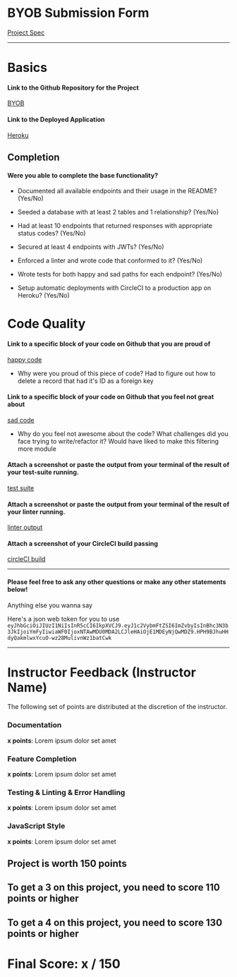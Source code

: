 # BYOB Submission Form

[Project Spec](http://frontend.turing.io/projects/build-your-own-backend.html)

------

# Basics

#### Link to the Github Repository for the Project
[BYOB](https://github.com/kamos1/byob)

#### Link to the Deployed Application
[Heroku](https://sensationnel-croissant-26998.herokuapp.com/)


## Completion

#### Were you able to complete the base functionality?

* Documented all available endpoints and their usage in the README?
(Yes/No)

* Seeded a database with at least 2 tables and 1 relationship?
(Yes/No)

* Had at least 10 endpoints that returned responses with appropriate status codes?
(Yes/No)

* Secured at least 4 endpoints with JWTs?
(Yes/No)

* Enforced a linter and wrote code that conformed to it?
(Yes/No)

* Wrote tests for both happy and sad paths for each endpoint?
(Yes/No)

* Setup automatic deployments with CircleCI to a production app on Heroku?
(Yes/No)

# Code Quality

#### Link to a specific block of your code on Github that you are proud of
[happy code](https://github.com/kamos1/byob/blob/master/server/queries.js#L67-L86)

* Why were you proud of this piece of code? Had to figure out how to delete a record that had it's ID as a foreign key

#### Link to a specific block of your code on Github that you feel not great about
[sad code](https://github.com/kamos1/byob/blob/master/server/queries.js#L89-L103)

* Why do you feel not awesome about the code? What challenges did you face trying to write/refactor it? Would have liked to make this filtering more module

#### Attach a screenshot or paste the output from your terminal of the result of your test-suite running.

[test suite]([Imgur](http://i.imgur.com/7MBfedm.png))

#### Attach a screenshot or paste the output from your terminal of the result of your linter running.

[linter output]([Imgur](http://i.imgur.com/7MBfedm.png))

#### Attach a screenshot of your CircleCI build passing

[circleCI build]([Imgur](http://i.imgur.com/46OId2A.png))

-----

#### Please feel free to ask any other questions or make any other statements below!

Anything else you wanna say

Here's a json web token for you to use ```eyJhbGciOiJIUzI1NiIsInR5cCI6IkpXVCJ9.eyJ1c2VybmFtZSI6ImZvbyIsInBhc3N3b3JkIjoiYmFyIiwiaWF0IjoxNTAwMDU0MDA2LCJleHAiOjE1MDEyNjQwMDZ9.HPH9BJhuHHdyQakmlwxYcuO-wz28MulivnWz1batCwk```

-----


# Instructor Feedback (Instructor Name)

The following set of points are distributed at the discretion of the instructor.

### Documentation

**x points**: Lorem ipsum dolor set amet

### Feature Completion

**x points**: Lorem ipsum dolor set amet

### Testing & Linting & Error Handling

**x points**: Lorem ipsum dolor set amet

### JavaScript Style

**x points**: Lorem ipsum dolor set amet


## Project is worth 150 points

## To get a 3 on this project, you need to score 110 points or higher
## To get a 4 on this project, you need to score 130 points or higher

# Final Score: x / 150

